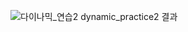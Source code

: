 ![다이나믹_연습2](https://user-images.githubusercontent.com/107084512/211010364-8ae50274-dcec-4430-8d01-ef4e5035b9fc.png)
dynamic_practice2 결과
